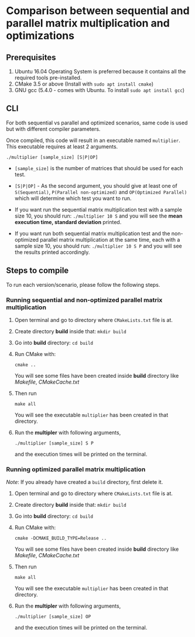 # Comparison between sequential and parallel matrix multiplication and optimizations

## Prerequisites

1. Ubuntu 16.04 Operating System is preferred because it contains all the
required tools pre-installed.
2. CMake 3.5 or above (Install with `sudo apt install cmake`)
3. GNU gcc (5.4.0 - comes with Ubuntu. To install `sudo apt install gcc`)

## CLI
For both sequential vs parallel and optimized scenarios, same code is
used but with different compiler parameters.

Once compiled, this code will result in an executable named `multiplier`.
This executable requires at least 2 arguments.

`./multiplier [sample_size] [S|P|OP]`

- `[sample_size]` is the number of matrices that should be used for each
test.

- `[S|P|OP]` - As the second argument, you should give at least one of
`S(Sequential)`, `P(Parallel non-optimized)` and `OP(Optimized Parallel)`
which will determine which test you want to run.

- If you want run the sequential matrix multiplication test with a sample
size 10, you should run: `./multiplier 10 S` and you will see the
**mean execution time, standard deviation** printed.

- If you want run both sequential matrix multiplication test and the non-optimized
parallel matrix multiplication at the same time, each with a sample
size 10, you should run: `./multiplier 10 S P` and you will see the
results printed accordingly.

## Steps to compile
To run each version/scenario, please follow the following steps.

### Running sequential and non-optimized parallel matrix multiplication

1. Open terminal and go to directory where `CMakeLists.txt` file is at.
2. Create directory **build** inside that: `mkdir build`
3. Go into **build** directory: `cd build`
4. Run CMake with:

    `cmake ..`

    You will see some files have been created inside **build**
    directory like *Makefile*, *CMakeCache.txt*

5. Then run

    `make all`

    You will see the executable `multiplier` has been created in that
    directory.

6. Run the **multipler** with following arguments,

   `./multiplier [sample_size] S P`

   and the execution times will be printed on the terminal.

### Running optimized parallel matrix multiplication

*Note*: If you already have created a `build` directory, first delete it.

1. Open terminal and go to directory where `CMakeLists.txt` file is at.
2. Create directory **build** inside that: `mkdir build`
3. Go into **build** directory: `cd build`
4. Run CMake with:

    `cmake -DCMAKE_BUILD_TYPE=Release ..`

    You will see some files have been created inside **build** directory
    like *Makefile*, *CMakeCache.txt*

5. Then run

    `make all`

    You will see the executable `multiplier` has been created in that
    directory.

6. Run the **multipler** with following arguments,

   `./multiplier [sample_size] OP`

   and the execution times will be printed on the terminal.